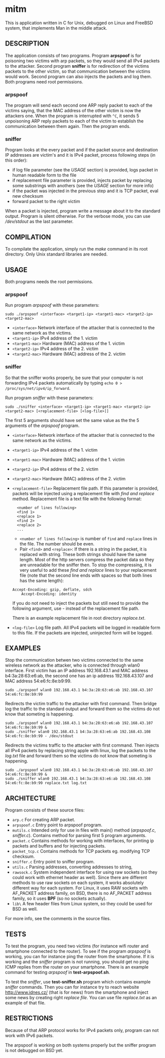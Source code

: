 mitm
===

This is application written in C for Unix, debugged on Linux and FreeBSD system, that implements Man in the middle attack.

DESCRIPTION
---

The application consists of two programs. Program **arpspoof** is for poisoning two victims with arp packets, so they would send all IPv4 packets to the attacker. Second program **sniffer** is for redirection of the victims packets to the other victim, so that communication between the victims would work. Second program can also injects the packets and log them. Both programs need root permissions.

### arpspoof ###
The program will send each second one ARP reply packet to each of the victims saying, that the MAC address of the other victim is now the attackers one. When the program is interrupted with `^C`, it sends 5 unpoisoning ARP reply packets to each of the victim to establish the communication between them again. Then the program ends.

### sniffer ###
Program looks at the every packet and if the packet source and destination IP addresses are victim's and it is IPv4 packet, process following steps (in this order):
- if log file parameter (see the *USAGE* section) is provided, logs packet in human readable form to the file
- if replacement file parameter is provided, injects packet by replacing some substrings with anothers (see the *USAGE* section for more info)
- if the packet was injected in the previous step and it is TCP packet, eval new checksum
- forward packet to the right victim

When a packet is injected, program write a message about it to the standard output. Program is silent otherwise. For the verbose mode, you can use */dev/stdout* as the last parameter.

COMPILATION
---

To compilate the application, simply run the *make* command in its root directory. Only Unix standard libraries are needed.

USAGE
---

Both programs needs the root permissions.

### arpspoof ###

Run program *arpspoof* with these parameters:

	sudo ./arpspoof <interface> <target1-ip> <target1-mac> <target2-ip> <target2-mac>

- `<interface>`
	Network interface of the attacker that is connected to the same network as the victims.
- `<target1-ip>`
	IPv4 address of the 1. victim
- `<target1-mac>`
	Hardware (MAC) address of the 1. victim
- `<target2-ip>`
	IPv4 address of the 2. victim
- `<target2-mac>`
	Hardware (MAC) address of the 2. victim

### sniffer ###

So that the sniffer works properly, be sure that your computer is not forwarding IPv4
packets automatically by typing `echo 0 > /proc/sys/net/ipv4/ip_forward`.

Run program *sniffer* with these parameters:

	sudo ./sniffer <interface> <target1-ip> <target1-mac> <target2-ip> <target2-mac> [<replacement-file> [<log-file>]]

The first 5 arguments should have set the same value as the the 5 arguments of the *arpspoof* program.

- `<interface>`
	Network interface of the attacker that is connected to the same network as the victims.
- `<target1-ip>`
	IPv4 address of the 1. victim
- `<target1-mac>`
	Hardware (MAC) address of the 1. victim
- `<target2-ip>`
	IPv4 address of the 2. victim
- `<target2-mac>`
	Hardware (MAC) address of the 2. victim
- `<replacement-file>`
	Replacement file path.
	If this parameter is provided, packets will be injected using a replacement file with *find and replace* method. Replacement file is a text file with the following format:
	
		<number of lines following>
		<find 1>
		<replace 1>
		<find 2>
		<replace 2>
		...

	- `<number of lines following>` is number of `find` and `replace` lines in the file. The number should be even.
	- Pair `<find>` and `<replace>`: If there is a string *<find>* in the packet, it is replaced with *<replace>* string. These both strings should have the same length.
	Most of the http servers compress the packet data so they are unreadable for the sniffer then. To stop the compressing, it is very useful to add these *find and replace* lines to your replacement file (note that the second line ends with spaces so that both lines has the same length):
	```
	Accept-Encoding: gzip, deflate, sdch
		Accept-Encoding: identity           
	```
	If you do not need to inject the packets but still need to provide the following argument, use *-* instead of the replacement file path.

	There is an example replacement file in root directory *replace.txt*.

- `<log-file>`
	Log file path. All IPv4 packets will be logged in readable form to this file. If the packets are injected, uninjected form will be logged.

EXAMPLES
---

Stop the communication betwen two victims connected to the same wireless network as the attacker, who is connected through wlan0 interface. First victim has an IP address 192.168.43.1 and MAC address b4:3a:28:63:e6:ab, the second one has an ip address 192.168.43.107 and MAC address 54:e6:fc:8e:b9:99.

	sudo ./arpspoof wlan0 192.168.43.1 b4:3a:28:63:e6:ab 192.168.43.107 54:e6:fc:8e:b9:99

Redirects the victim traffic to the attacker with first command. Then bridge log the traffic to the standard output and forward them so the victims do not know that someting is happening.

	sudo ./arpspoof wlan0 192.168.43.1 b4:3a:28:63:e6:ab 192.168.43.107 54:e6:fc:8e:b9:99 &
	sudo ./sniffer wlan0 192.168.43.1 b4:3a:28:63:e6:ab 192.168.43.108 54:e6:fc:8e:b9:99 - /dev/stdout 

Redirects the victims traffic to the attacker with first command. Then injects all IPv4 packets by replacing string apple with linux, log the packets to the *log.txt* file and forward them so the victims do not know that someting is happening.

	sudo ./arpspoof wlan0 192.168.43.1 b4:3a:28:63:e6:ab 192.168.43.107 54:e6:fc:8e:b9:99 &
	sudo ./sniffer wlan0 192.168.43.1 b4:3a:28:63:e6:ab 192.168.43.108 54:e6:fc:8e:b9:99 replace.txt log.txt 

ARCHITECTURE
---

Program consists of these source files:
- `arp.c`
	For creating ARP packet.
- `arpspoof.c`
	Entry point to arpspoof program.
- `mutils.c`
	Intended only for use in files with main() method (*arpspoof.c*, *sniffer.c*).
 	Contains method for parsing first 5 program arguments.
- `packet.c`
	Contains methods for working with interfaces, for printing ip packets and buffers and for injecting packets.
- `packet_tcp.c`
	Contains methods for TCP packets eg. modifying TCP checksum.
- `sniffer.c`
	Entry point to sniffer program.
- `utils.c`
	Parsing addresses, converting addresses to string,
- `rawsock.c`
	System independent interface for using raw sockets (so they could work
	with ethernet header as well).
	Since there are different methods to use raw sockets on each system,
	it works absolutely different way for each system.
	For Linux, it uses RAW sockets with AF_PACKET address family, on BSD, there is no
	AF_PACKET address family, so it uses **BPF** (so no sockets actually).
- `lib\`
	A few header files from Linux system, so they could be used for BSD as well.

For more info, see the comments in the source files.

TESTS
---

To test the program, you need two victims (for instance wifi router and smartphone connected to the router). To see if the program *arpspoof* is working, you can for instance ping the router from the smartphone. If it is working and the *sniffer* program is not running, you should get no ping ICMP replies from the router on your smartphone. There is an example command for testing *arpspoof* in **test-arpspoof.sh**.

To test the *sniffer*, use **test-sniffer.sh** program which contains example *sniffer* commands. Then you can for instance try to reach website http://www.idnes.cz/ (that is for news) from the smartphone and inject some news by creating right *replace file*. You can use file *replace.txt* as an example of that file.

RESTRICTIONS
---

Because of that ARP protocol works for IPv4 packets only, program can not work with IPv6 packets.

The arpspoof is working on both systems properly but the sniffer program is not debugged on BSD yet.

